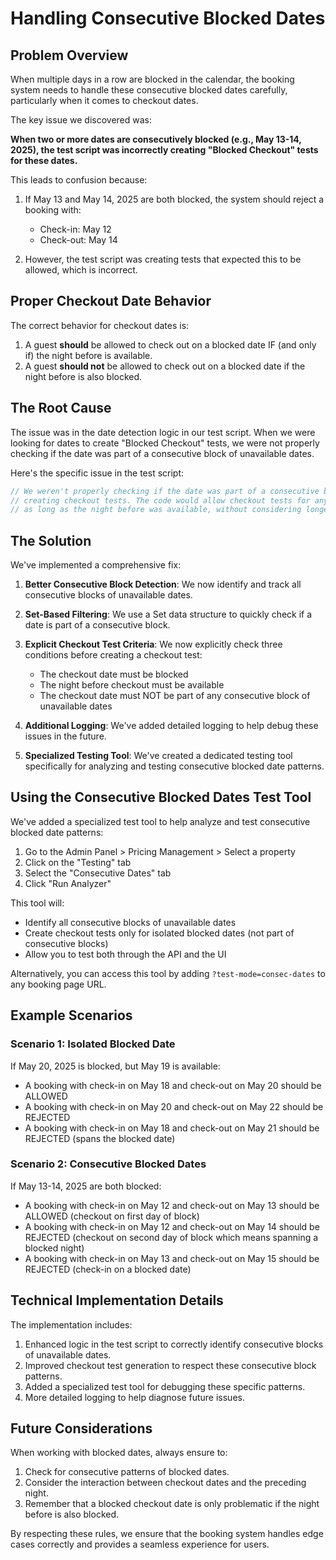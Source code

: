 # Handling Consecutive Blocked Dates

## Problem Overview

When multiple days in a row are blocked in the calendar, the booking system needs to handle these consecutive blocked dates carefully, particularly when it comes to checkout dates.

The key issue we discovered was:

**When two or more dates are consecutively blocked (e.g., May 13-14, 2025), the test script was incorrectly creating "Blocked Checkout" tests for these dates.**

This leads to confusion because:

1. If May 13 and May 14, 2025 are both blocked, the system should reject a booking with:
   - Check-in: May 12
   - Check-out: May 14 

2. However, the test script was creating tests that expected this to be allowed, which is incorrect.

## Proper Checkout Date Behavior

The correct behavior for checkout dates is:

1. A guest **should** be allowed to check out on a blocked date IF (and only if) the night before is available.
2. A guest **should not** be allowed to check out on a blocked date if the night before is also blocked.

## The Root Cause

The issue was in the date detection logic in our test script. When we were looking for dates to create "Blocked Checkout" tests, we were not properly checking if the date was part of a consecutive block of unavailable dates.

Here's the specific issue in the test script:

```javascript
// We weren't properly checking if the date was part of a consecutive block when
// creating checkout tests. The code would allow checkout tests for any blocked date
// as long as the night before was available, without considering longer patterns.
```

## The Solution

We've implemented a comprehensive fix:

1. **Better Consecutive Block Detection**: We now identify and track all consecutive blocks of unavailable dates.

2. **Set-Based Filtering**: We use a Set data structure to quickly check if a date is part of a consecutive block.

3. **Explicit Checkout Test Criteria**: We now explicitly check three conditions before creating a checkout test:
   - The checkout date must be blocked
   - The night before checkout must be available
   - The checkout date must NOT be part of any consecutive block of unavailable dates

4. **Additional Logging**: We've added detailed logging to help debug these issues in the future.

5. **Specialized Testing Tool**: We've created a dedicated testing tool specifically for analyzing and testing consecutive blocked date patterns.

## Using the Consecutive Blocked Dates Test Tool

We've added a specialized test tool to help analyze and test consecutive blocked date patterns:

1. Go to the Admin Panel > Pricing Management > Select a property
2. Click on the "Testing" tab
3. Select the "Consecutive Dates" tab
4. Click "Run Analyzer"

This tool will:
- Identify all consecutive blocks of unavailable dates
- Create checkout tests only for isolated blocked dates (not part of consecutive blocks)
- Allow you to test both through the API and the UI

Alternatively, you can access this tool by adding `?test-mode=consec-dates` to any booking page URL.

## Example Scenarios

### Scenario 1: Isolated Blocked Date

If May 20, 2025 is blocked, but May 19 is available:
- A booking with check-in on May 18 and check-out on May 20 should be ALLOWED
- A booking with check-in on May 20 and check-out on May 22 should be REJECTED
- A booking with check-in on May 18 and check-out on May 21 should be REJECTED (spans the blocked date)

### Scenario 2: Consecutive Blocked Dates

If May 13-14, 2025 are both blocked:
- A booking with check-in on May 12 and check-out on May 13 should be ALLOWED (checkout on first day of block)
- A booking with check-in on May 12 and check-out on May 14 should be REJECTED (checkout on second day of block which means spanning a blocked night)
- A booking with check-in on May 13 and check-out on May 15 should be REJECTED (check-in on a blocked date)

## Technical Implementation Details

The implementation includes:

1. Enhanced logic in the test script to correctly identify consecutive blocks of unavailable dates.
2. Improved checkout test generation to respect these consecutive block patterns.
3. Added a specialized test tool for debugging these specific patterns.
4. More detailed logging to help diagnose future issues.

## Future Considerations

When working with blocked dates, always ensure to:

1. Check for consecutive patterns of blocked dates.
2. Consider the interaction between checkout dates and the preceding night.
3. Remember that a blocked checkout date is only problematic if the night before is also blocked.

By respecting these rules, we ensure that the booking system handles edge cases correctly and provides a seamless experience for users.